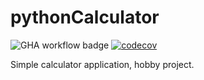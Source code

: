 # pythonCalculator

![GHA workflow badge](https://github.com/kaipainenoskari/pythonCalculator/workflows/CI/badge.svg)
[![codecov](https://codecov.io/gh/kaipainenoskari/pythonCalculator/branch/main/graph/badge.svg?token=X36MNHE0K0)](https://codecov.io/gh/kaipainenoskari/pythonCalculator)

Simple calculator application, hobby project.
